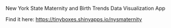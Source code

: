 New York State Maternity and Birth Trends Data Visualization App

Find it here: https://tinyboxes.shinyapps.io/nysmaternity
